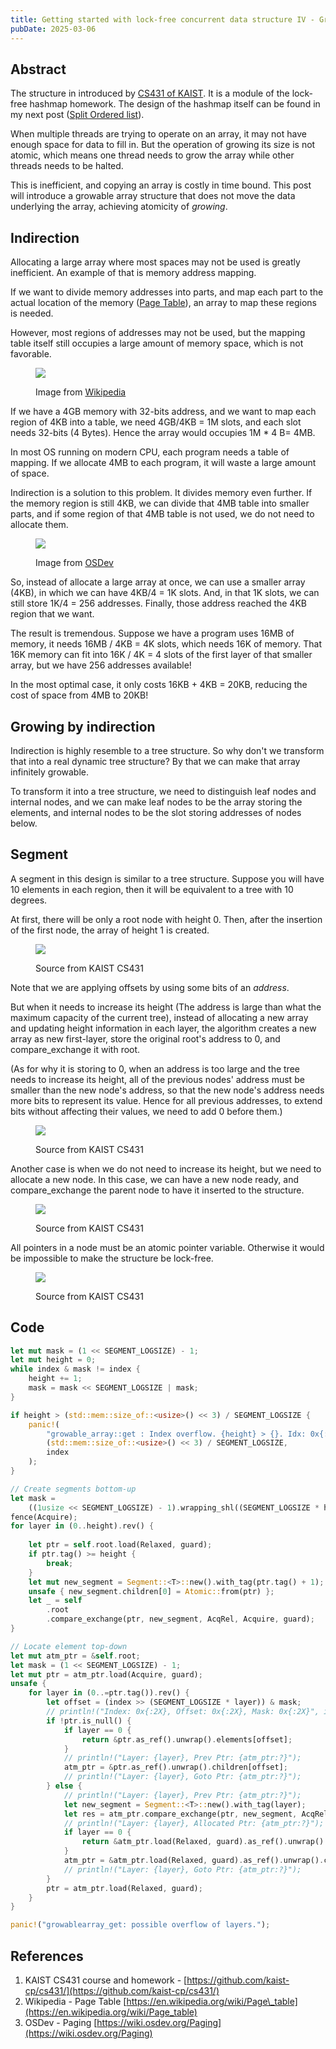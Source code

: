 ```yaml
---
title: Getting started with lock-free concurrent data structure IV - Growable array
pubDate: 2025-03-06
---
```


## Abstract

The structure in introduced by [CS431 of KAIST](https://github.com/kaist-cp/cs431). It is a module of the lock-free hashmap homework. The design of the hashmap itself can be found in my next post ([Split Ordered list](getting-started-with-lock-free-concurrent-data-structure-v-split-ordered-list-lock-free-hashmap.md)).&#x20;

When multiple threads are trying to operate on an array, it may not have enough space for data to fill in. But the operation of growing its size is not atomic, which means one thread needs to grow the array while other threads needs to be halted.

This is inefficient, and copying an array is costly in time bound. This post will introduce a growable array structure that does not move the data underlying the array, achieving atomicity of _growing_.

## Indirection

Allocating a large array where most spaces may not be used is greatly inefficient. An example of that is memory address mapping.&#x20;

If we want to divide memory addresses into parts, and map each part to the actual location of the memory ([Page Table](https://en.wikipedia.org/wiki/Page_table)), an array to map these regions is needed.

However, most regions of addresses may not be used, but the mapping table itself still occupies a large amount of memory space, which is not favorable.

<figure>

![](<./assets/image (4) (1).png>)

<figcaption><p>Image from <a href="https://en.wikipedia.org/wiki/Page_table">Wikipedia</a></p></figcaption></figure>

If we have a 4GB memory with 32-bits address, and we want to map each region of 4KB into a table, we need 4GB/4KB = 1M slots, and each slot needs 32-bits (4 Bytes). Hence the array would occupies 1M \* 4 B= 4MB.

In most OS running on modern CPU, each program needs a table of mapping. If we allocate 4MB to each program, it will waste a large amount of space.

Indirection is a solution to this problem. It divides memory even further. If the memory region is still 4KB, we can divide that 4MB table into smaller parts, and if some region of that 4MB table is not used, we do not need to allocate them.

<figure>

![](<./assets/image (5) (1).png>)

<figcaption><p>Image from <a href="https://wiki.osdev.org/Paging">OSDev</a></p></figcaption></figure>

So, instead of allocate a large array at once, we can use a smaller array (4KB), in which we can have 4KB/4 = 1K slots. And, in that 1K slots, we can still store 1K/4 = 256 addresses. Finally, those address reached the 4KB region that we want.

The result is tremendous. Suppose we have a program uses 16MB of memory, it needs 16MB / 4KB = 4K slots, which needs 16K of memory. That 16K memory can fit into 16K / 4K = 4 slots of the first layer of that smaller array, but we have 256 addresses available!

In the most optimal case, it only costs 16KB + 4KB = 20KB, reducing the cost of space from 4MB to 20KB!

## Growing by indirection

Indirection is highly resemble to a tree structure. So why don't we transform that into a real dynamic tree structure? By that we can make that array infinitely growable.

To transform it into a tree structure, we need to distinguish leaf nodes and internal nodes, and we can make leaf nodes to be the array storing the elements, and internal nodes to be the slot storing addresses of nodes below.

## Segment

A segment in this design is similar to a tree structure. Suppose you will have 10 elements in each region, then it will be equivalent to a tree with 10 degrees.

At first, there will be only a root node with height 0. Then, after the insertion of the first node, the array of height 1 is created.&#x20;

<figure>

![](<./assets/image (6).png>)

<figcaption><p>Source from KAIST CS431</p></figcaption></figure>

Note that we are applying offsets by using some bits of an _address_.

But when it needs to increase its height (The address is large than what the maximum capacity of the current tree), instead of allocating a new array and updating height information in each layer, the algorithm creates a new array as new first-layer, store the original root's address to 0, and compare\_exchange it with root.

(As for why it is storing to 0, when an address is too large and the tree needs to increase its height, all of the previous nodes' address must be smaller than the  new node's address, so that the new node's address needs more bits to represent its value. Hence for all previous addresses, to extend bits without affecting their values, we need to add 0 before them.)&#x20;

<figure>

![](<./assets/image (1) (1).png>)

<figcaption><p>Source from KAIST CS431</p></figcaption></figure>

Another case is when we do not need to increase its height, but we need to allocate a new node. In this case, we can have a new node ready, and compare\_exchange the parent node to have it inserted to the structure.

<figure>

![](<./assets/image (2) (1).png>)

<figcaption><p>Source from KAIST CS431</p></figcaption></figure>

All pointers in a node must be an atomic pointer variable. Otherwise it would be impossible to make the structure be lock-free.

<figure>

![](<./assets/image (3) (1).png>)

<figcaption><p>Source from KAIST CS431</p></figcaption></figure>

## Code

```rust
let mut mask = (1 << SEGMENT_LOGSIZE) - 1;
let mut height = 0;
while index & mask != index {
    height += 1;
    mask = mask << SEGMENT_LOGSIZE | mask;
}

if height > (std::mem::size_of::<usize>() << 3) / SEGMENT_LOGSIZE {
    panic!(
        "growable_array::get : Index overflow. {height} > {}. Idx: 0x{:02x}",
        (std::mem::size_of::<usize>() << 3) / SEGMENT_LOGSIZE,
        index
    );
}

// Create segments bottom-up
let mask =
    ((1usize << SEGMENT_LOGSIZE) - 1).wrapping_shl((SEGMENT_LOGSIZE * height) as u32);
fence(Acquire);
for layer in (0..height).rev() {
  
    let ptr = self.root.load(Relaxed, guard);
    if ptr.tag() >= height {
        break;
    }
    let mut new_segment = Segment::<T>::new().with_tag(ptr.tag() + 1);
    unsafe { new_segment.children[0] = Atomic::from(ptr) };
    let _ = self
        .root
        .compare_exchange(ptr, new_segment, AcqRel, Acquire, guard);
}

// Locate element top-down
let mut atm_ptr = &self.root;
let mask = (1 << SEGMENT_LOGSIZE) - 1;
let mut ptr = atm_ptr.load(Acquire, guard);
unsafe {
    for layer in (0..=ptr.tag()).rev() {
        let offset = (index >> (SEGMENT_LOGSIZE * layer)) & mask;
        // println!("Index: 0x{:2X}, Offset: 0x{:2X}, Mask: 0x{:2X}", index, offset, mask);
        if !ptr.is_null() {
            if layer == 0 {
                return &ptr.as_ref().unwrap().elements[offset];
            }
            // println!("Layer: {layer}, Prev Ptr: {atm_ptr:?}");
            atm_ptr = &ptr.as_ref().unwrap().children[offset];
            // println!("Layer: {layer}, Goto Ptr: {atm_ptr:?}");
        } else {
            // println!("Layer: {layer}, Prev Ptr: {atm_ptr:?}");
            let new_segment = Segment::<T>::new().with_tag(layer);
            let res = atm_ptr.compare_exchange(ptr, new_segment, AcqRel, Acquire, guard);
            // println!("Layer: {layer}, Allocated Ptr: {atm_ptr:?}");
            if layer == 0 {
                return &atm_ptr.load(Relaxed, guard).as_ref().unwrap().elements[offset];
            }
            atm_ptr = &atm_ptr.load(Relaxed, guard).as_ref().unwrap().children[offset];
            // println!("Layer: {layer}, Goto Ptr: {atm_ptr:?}");
        }
        ptr = atm_ptr.load(Relaxed, guard);
    }
}

panic!("growablearray_get: possible overflow of layers.");

```

## References

1. KAIST CS431 course and homework - [https://github.com/kaist-cp/cs431/](https://github.com/kaist-cp/cs431/)
2. Wikipedia - Page Table [https://en.wikipedia.org/wiki/Page\_table](https://en.wikipedia.org/wiki/Page_table)
3. OSDev - Paging [https://wiki.osdev.org/Paging](https://wiki.osdev.org/Paging)

